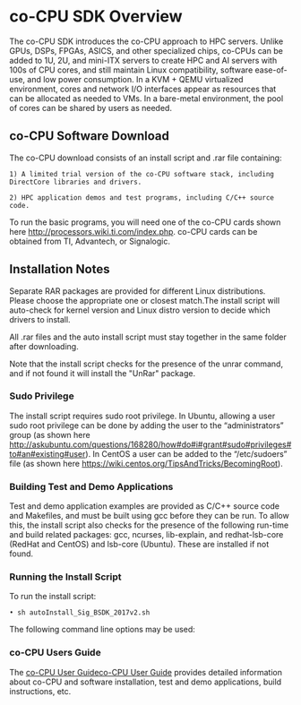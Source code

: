 # co-CPU SDK Overview

The co-CPU SDK introduces the co-CPU approach to HPC servers.  Unlike GPUs, DSPs, FPGAs, ASICS, and other specialized chips, co-CPUs can be added to 1U, 2U, and mini-ITX servers to create HPC and AI servers with 100s of CPU cores, and still maintain Linux compatibility, software ease-of-use, and low power consumption. In a KVM + QEMU virtualized environment, cores and network I/O interfaces appear as resources that can be allocated as needed to VMs.  In a bare-metal environment, the pool of cores can be shared by users as needed.

## co-CPU Software Download

The co-CPU download consists of an install script and .rar file containing:
  
    1) A limited trial version of the co-CPU software stack, including DirectCore libraries and drivers.

    2) HPC application demos and test programs, including C/C++ source code.
    
To run the basic programs, you will need one of the co-CPU cards shown here http://processors.wiki.ti.com/index.php.   co-CPU cards can be obtained from TI, Advantech, or Signalogic.

## Installation Notes

Separate RAR packages are provided for different Linux distributions. Please choose the appropriate one or closest match.The install script will auto-check for kernel version and Linux distro version to decide which drivers to install.

All .rar files and the auto install script must stay together in the same folder after downloading.

Note that the install script checks for the presence of the unrar command, and if not found it will install the "UnRar" package.

### Sudo Privilege

The install script requires sudo root privilege.  In Ubuntu, allowing a user sudo root privilege can be done by adding the user to the “administrators” group (as shown here http://askubuntu.com/questions/168280/how#do#i#grant#sudo#privileges#to#an#existing#user).  In CentOS a user can be added to the “/etc/sudoers” file (as shown here https://wiki.centos.org/TipsAndTricks/BecomingRoot).

### Building Test and Demo Applications

Test and demo application examples are provided as C/C++ source code and Makefiles, and must be built using gcc before they can be run.  To allow this, the install script also checks for the presence of the following run-time and build related packages:  gcc, ncurses, lib-explain, and redhat-lsb-core (RedHat and CentOS) and lsb-core (Ubuntu).  These are installed if not found.

### Running the Install Script

To run the install script: 

    • sh autoInstall_Sig_BSDK_2017v2.sh
 
The following command line options may be used:



### co-CPU Users Guide

The [co-CPU User Guide](ftp://ftp.signalogic.com/documentation/Hardware/SigC667x/SigC667x_UserGuide_RevD2.pdf)<a href="ftp://ftp.signalogic.com/documentation/Hardware/SigC667x/SigC667x_UserGuide_RevD2.pdf" target="_blank">co-CPU User Guide</a> provides detailed information about co-CPU and software installation, test and demo applications, build instructions, etc.
